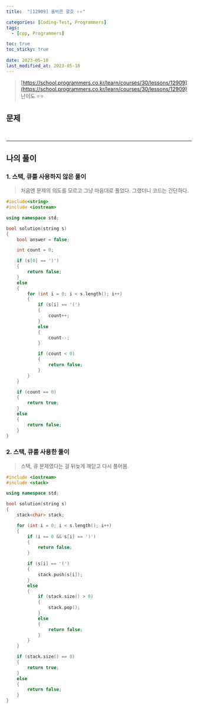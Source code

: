 ```yaml
---
title:  "[12909] 올바른 괄호 ⭐⭐"

categories: [Coding-Test, Programmers]
tags:
  - [cpp, Programmers]

toc: true
toc_sticky: true
 
date: 2023-05-10
last_modified_at: 2023-05-10
---
```


> [https://school.programmers.co.kr/learn/courses/30/lessons/12909](https://school.programmers.co.kr/learn/courses/30/lessons/12909)  
> 난이도 ⭐⭐

## 문제

![]()
![]()
![]()
![]()

***

## 나의 풀이
### 1. 스택, 큐를 사용하지 않은 풀이

> 처음엔 문제의 의도를 모르고 그냥 마음대로 풀었다. 그랬더니 코드는 간단하다.

```cpp
#include<string>
#include <iostream>

using namespace std;

bool solution(string s)
{
    bool answer = false;

    int count = 0;

    if (s[0] == ')')
    {
        return false;
    }
    else
    {
        for (int i = 0; i < s.length(); i++)
        {
            if (s[i] == '(')
            {
                count++;
            }
            else
            {
                count--;
            }

            if (count < 0)
            {
                return false;
            }
        }
    }

    if (count == 0)
    {
        return true;
    }
    else
    {
        return false;
    }
}
```

### 2. 스택, 큐를 사용한 풀이

> 스택, 큐 문제였다는 걸 뒤늦게 깨닫고 다시 풀어봄.

```cpp
#include <iostream>
#include <stack>

using namespace std;

bool solution(string s)
{
    stack<char> stack;

    for (int i = 0; i < s.length(); i++)
    {
        if (i == 0 && s[i] == ')')
        {
            return false;
        }

        if (s[i] == '(')
        {
            stack.push(s[i]);
        }
        else
        {
            if (stack.size() > 0)
            {
                stack.pop();
            }
            else
            {
                return false;
            }
        }
    }

    if (stack.size() == 0)
    {
        return true;
    }
    else
    {
        return false;
    }
}
```